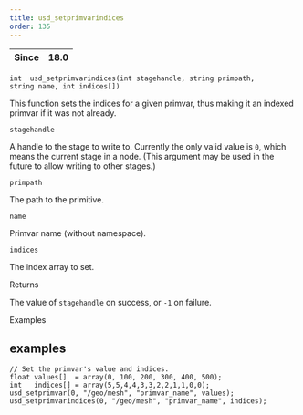 ```yaml
---
title: usd_setprimvarindices
order: 135
---
```

| Since | 18.0 |
| --- | --- |

`int  usd_setprimvarindices(int stagehandle, string primpath, string name, int indices[])`

This function sets the indices for a given primvar, thus making it an indexed primvar if it was not already.

`stagehandle`

A handle to the stage to write to. Currently the only valid value is `0`, which means the current stage in a node. (This argument may be used in the future to allow writing to other stages.)

`primpath`

The path to the primitive.

`name`

Primvar name (without namespace).

`indices`

The index array to set.

Returns

The value of `stagehandle` on success, or `-1` on failure.

Examples

## examples

```vex
// Set the primvar's value and indices.
float values[]  = array(0, 100, 200, 300, 400, 500);
int   indices[] = array(5,5,4,4,3,3,2,2,1,1,0,0);
usd_setprimvar(0, "/geo/mesh", "primvar_name", values); 
usd_setprimvarindices(0, "/geo/mesh", "primvar_name", indices);

```
